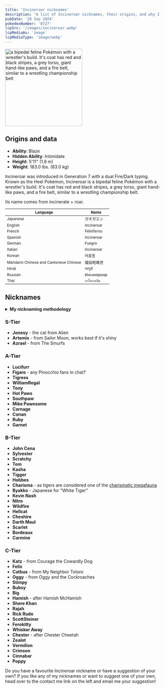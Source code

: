 ```yaml
---
title: 'Incineroar nicknames'
description: "A list of Incineroar nicknames, their origins, and why I think they're cool."
pubDate: '28 Sep 2024'
pokedexNumber: '0727'
lcpSrc: '/images/incineroar.webp'
lcpMediaAs: 'image'
lcpMediaType: 'image/webp'
---
```


<div class="img-center">
	<picture>
		<source srcset="/images/incineroar.webp" type="image/webp">
		<img src="/images/incineroar.jpg" width="250px" height="250px" alt="a bipedal feline Pokémon with a wrestler's build. It's coat has red and black stripes, a grey torso, giant hand-like paws, and a fire belt, similar to a wrestling championship belt">
	</picture>
</div>

## Origins and data
<div class="room-box">
	<div class="room-box-left">
		<ul>
			<li><strong>Ability</strong>: Blaze</li>
			<li><strong>Hidden Ability</strong>: Intimidate</li>
			<li><strong>Height</strong>: 5'11" (1.8 m)</li>
			<li><strong>Weight</strong>: 183.0 lbs. (83.0 kg)</li>
		</ul>
		<p>Incineroar was introduced in Generation 7 with a dual Fire/Dark typing. Known as the Heel Pokémon, Incineroar is a bipedal feline Pokémon with a wrestler's build. It's coat has red and black stripes, a grey torso, giant hand-like paws, and a fire belt, similar to a wrestling championship belt.</p>
		<p>Its name comes from incinerate + roar.</p>
	</div>
	<div class="room-box-right">
		<table class="room-table" style="font-size:12px">
			<thead>
				<tr>
					<th>Language</th>
					<th>Name</th>
				</tr>
			</thead>
			<tbody>
				<tr>
					<td>Japanese</td>
					<td><span lang="ja">ガオガエン</span></td>
				</tr>
				<tr>
					<td>English</td>
					<td>Incineroar</td>
				</tr>
				<tr>
					<td>French</td>
					<td>Félinferno</td>
				</tr>
				<tr>
					<td>Spanish</td>
					<td>Incineroar</td>
				</tr>
				<tr>
					<td>German</td>
					<td>Fuegro</td>
				</tr>
				<tr>
					<td>Italian</td>
					<td>Incineroar</td>
				</tr>
				<tr>
					<td>Korean</td>
					<td><span lang="ko">어흥염</span></td>
				</tr>
				<tr>
					<td>Mandarin Chinese and Cantonese Chinese</td>
					<td>熾焰咆哮虎</td>
				</tr>
				<tr>
					<td>Hindi</td>
					<td>गरगुर्रा</td>
				</tr>
				<tr>
					<td>Russian</td>
					<td>Инсинероар</td>
				</tr>
				<tr>
					<td>Thai</td>
					<td>กาโอกาเอ็น</td>
				</tr>
			</tbody>
		</table>
	</div>
</div>

## Nicknames
<section class="deets">
	<details>
	<summary><strong>My nicknaming methodology</strong></summary>
	<ul>
		<li>I rank nicknames by lettered tiers: S, A, B, C, and D. S is the best and D is the worst.</li>
		<li>I'll usually list my inspiration for a nickname so you know where they came from.</li>
	</ul>
	</details>
</section>

### S-Tier

* **Jonesy** - the cat from Alien
* **Artemis** - from Sailor Moon, works best if it's shiny
* **Azrael** - from The Smurfs

### A-Tier

* **Lucifurr**
* **Figaro** - any Pinocchio fans in chat?
* **Tigress**
* **WilliamRegal**
* **Tony**
* **Hot Paws**
* **Southpaw**
* **Mike Pawesome**
* **Carnage**
* **Conan**
* **Ruby**
* **Garnet**

### B-Tier

* **John Cena**
* **Sylvester**
* **Scratchy**
* **Tom**
* **Kasha**
* **Tigger**
* **Hobbes**
* **Charisma** - as tigers are considered one of the [charismatic megafauna](https://en.wikipedia.org/wiki/Charismatic_megafauna)
* **Byakko** - Japanese for "White Tiger"
* **Kevin Nash**
* **Nitro**
* **Wildfire**
* **Hellcat**
* **Cheshire**
* **Darth Maul**
* **Scarlet**
* **Bordeaux**
* **Carmine**

### C-Tier

* **Katz** - from Courage the Cowardly Dog
* **Felix**
* **Catbus** - from My Neighbor Totoro
* **Oggy** - from Oggy and the Cockroaches
* **Stimpy**
* **Bubsy**
* **Big**
* **Hamish** - after Hamish McHamish
* **Shere Khan**
* **Rajah**
* **Rick Rude**
* **ScottSteiner**
* **Ferokitty**
* **Whisker Away**
* **Chester** - after Chester Cheetah
* **Zealot**
* **Vermilion**
* **Crimson**
* **Cinnabar**
* **Poppy**

Do you have a favourite Incineroar nickname or have a suggestion of your own? If you like any of my nicknames or want to suggest one of your own, head over to the contact me link on the left and email me your suggestion!